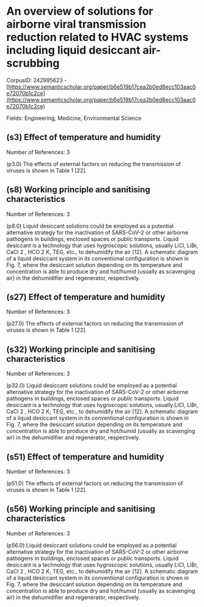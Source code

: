 # An overview of solutions for airborne viral transmission reduction related to HVAC systems including liquid desiccant air-scrubbing

CorpusID: 242995623 - [https://www.semanticscholar.org/paper/b6e519b17cea2b0ed8ecc103aac0e72070b1c2ce](https://www.semanticscholar.org/paper/b6e519b17cea2b0ed8ecc103aac0e72070b1c2ce)

Fields: Engineering, Medicine, Environmental Science

## (s3) Effect of temperature and humidity
Number of References: 3

(p3.0) The effects of external factors on reducing the transmission of viruses is shown in Table 1 [22].
## (s8) Working principle and sanitising characteristics
Number of References: 3

(p8.0) Liquid desiccant solutions could be employed as a potential alternative strategy for the inactivation of SARS-CoV-2 or other airborne pathogens in buildings, enclosed spaces or public transports. Liquid desiccant is a technology that uses hygroscopic solutions, usually LiCl, LiBr, CaCl 2 , HCO 2 K, TEG, etc., to dehumidify the air [12]. A schematic diagram of a liquid desiccant system in its conventional configuration is shown in Fig. 7, where the desiccant solution depending on its temperature and concentration is able to produce dry and hot/humid (usually as scavenging air) in the dehumidifier and regenerator, respectively.
## (s27) Effect of temperature and humidity
Number of References: 3

(p27.0) The effects of external factors on reducing the transmission of viruses is shown in Table 1 [22].
## (s32) Working principle and sanitising characteristics
Number of References: 3

(p32.0) Liquid desiccant solutions could be employed as a potential alternative strategy for the inactivation of SARS-CoV-2 or other airborne pathogens in buildings, enclosed spaces or public transports. Liquid desiccant is a technology that uses hygroscopic solutions, usually LiCl, LiBr, CaCl 2 , HCO 2 K, TEG, etc., to dehumidify the air [12]. A schematic diagram of a liquid desiccant system in its conventional configuration is shown in Fig. 7, where the desiccant solution depending on its temperature and concentration is able to produce dry and hot/humid (usually as scavenging air) in the dehumidifier and regenerator, respectively.
## (s51) Effect of temperature and humidity
Number of References: 3

(p51.0) The effects of external factors on reducing the transmission of viruses is shown in Table 1 [22].
## (s56) Working principle and sanitising characteristics
Number of References: 3

(p56.0) Liquid desiccant solutions could be employed as a potential alternative strategy for the inactivation of SARS-CoV-2 or other airborne pathogens in buildings, enclosed spaces or public transports. Liquid desiccant is a technology that uses hygroscopic solutions, usually LiCl, LiBr, CaCl 2 , HCO 2 K, TEG, etc., to dehumidify the air [12]. A schematic diagram of a liquid desiccant system in its conventional configuration is shown in Fig. 7, where the desiccant solution depending on its temperature and concentration is able to produce dry and hot/humid (usually as scavenging air) in the dehumidifier and regenerator, respectively.
